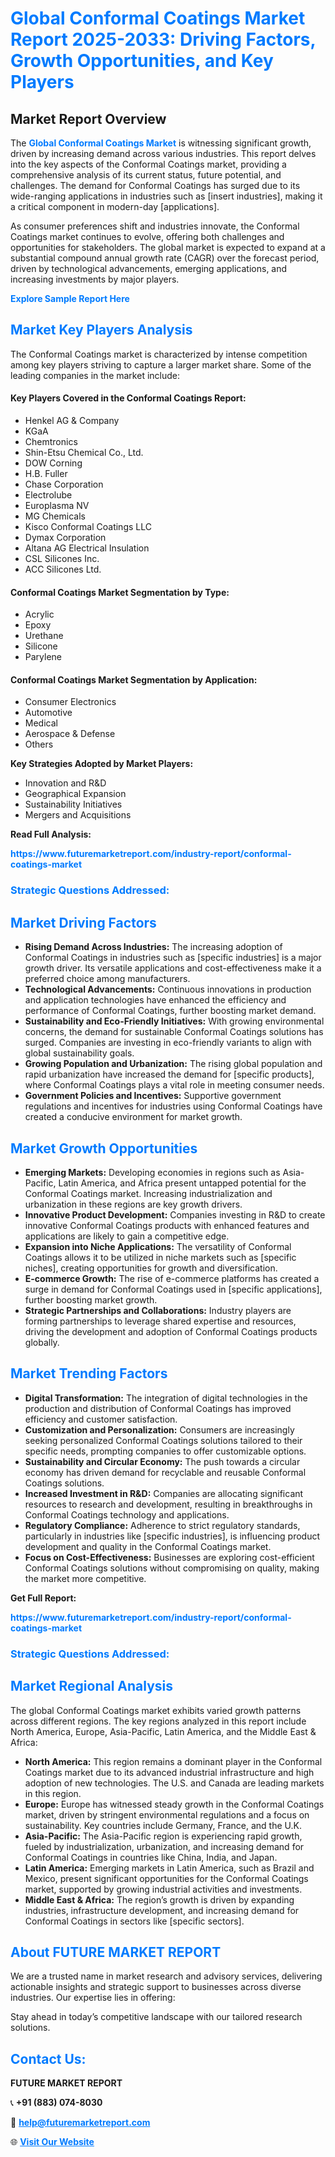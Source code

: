 <h1 style="color: #007BFF;">Global Conformal Coatings Market Report 2025-2033: Driving Factors, Growth Opportunities, and Key Players</h1>

<section id="overview">
<h2>Market Report Overview</h2>
<p>The <a href="https://www.futuremarketreport.com/industry-report/conformal-coatings-market" style="color: #007BFF; text-decoration: none;"><strong>Global Conformal Coatings Market</strong></a> is witnessing significant growth, driven by increasing demand across various industries. This report delves into the key aspects of the Conformal Coatings market, providing a comprehensive analysis of its current status, future potential, and challenges. The demand for Conformal Coatings has surged due to its wide-ranging applications in industries such as [insert industries], making it a critical component in modern-day [applications].</p>
<p>As consumer preferences shift and industries innovate, the Conformal Coatings market continues to evolve, offering both challenges and opportunities for stakeholders. The global market is expected to expand at a substantial compound annual growth rate (CAGR) over the forecast period, driven by technological advancements, emerging applications, and increasing investments by major players.</p>
</section>

<section id="overview">
<p><a href="https://www.futuremarketreport.com/request-sample/reportId=108910" style="color: #007BFF; text-decoration: none;"><strong>Explore Sample Report Here</strong></a></p>
</section>

<section id="key-players">
<h2 style="color: #007BFF;">Market Key Players Analysis</h2>
<p>The Conformal Coatings market is characterized by intense competition among key players striving to capture a larger market share. Some of the leading companies in the market include:</p>
<h4>Key Players Covered in the Conformal Coatings Report:</h4>
<ul><li>Henkel AG &amp; Company</li><li>KGaA</li><li>Chemtronics</li><li>Shin-Etsu Chemical Co., Ltd.</li><li>DOW Corning</li><li>H.B. Fuller</li><li>Chase Corporation</li><li>Electrolube</li><li>Europlasma NV</li><li>MG Chemicals</li><li>Kisco Conformal Coatings LLC</li><li>Dymax Corporation</li><li>Altana AG Electrical Insulation</li><li>CSL Silicones Inc.</li><li>ACC Silicones Ltd.</li></ul>
<h4>Conformal Coatings Market Segmentation by Type:</h4>
<ul><li>Acrylic</li><li>Epoxy</li><li>Urethane</li><li>Silicone</li><li>Parylene</li></ul>

<h4>Conformal Coatings Market Segmentation by Application:</h4>
<ul><li>Consumer Electronics</li><li>Automotive</li><li>Medical</li><li>Aerospace &amp; Defense</li><li>Others</li></ul>
<p><strong>Key Strategies Adopted by Market Players:</strong></p>
<ul>
<li>Innovation and R&D</li>
<li>Geographical Expansion</li>
<li>Sustainability Initiatives</li>
<li>Mergers and Acquisitions</li>
</ul>
</section>

<section>
<p><strong>Read Full Analysis: </strong></p><a href="https://www.futuremarketreport.com/industry-report/conformal-coatings-market" style="color: #007BFF; text-decoration: none;"><strong>https://www.futuremarketreport.com/industry-report/conformal-coatings-market</strong></a>
<h3 style="color: #007BFF;">Strategic Questions Addressed:</h3>
</section>

<section id="driving-factors">
<h2 style="color: #007BFF;">Market Driving Factors</h2>
<ul>
<li><strong>Rising Demand Across Industries:</strong> The increasing adoption of Conformal Coatings in industries such as [specific industries] is a major growth driver. Its versatile applications and cost-effectiveness make it a preferred choice among manufacturers.</li>
<li><strong>Technological Advancements:</strong> Continuous innovations in production and application technologies have enhanced the efficiency and performance of Conformal Coatings, further boosting market demand.</li>
<li><strong>Sustainability and Eco-Friendly Initiatives:</strong> With growing environmental concerns, the demand for sustainable Conformal Coatings solutions has surged. Companies are investing in eco-friendly variants to align with global sustainability goals.</li>
<li><strong>Growing Population and Urbanization:</strong> The rising global population and rapid urbanization have increased the demand for [specific products], where Conformal Coatings plays a vital role in meeting consumer needs.</li>
<li><strong>Government Policies and Incentives:</strong> Supportive government regulations and incentives for industries using Conformal Coatings have created a conducive environment for market growth.</li>
</ul>
</section>

<section id="growth-opportunities">
<h2 style="color: #007BFF;">Market Growth Opportunities</h2>
<ul>
<li><strong>Emerging Markets:</strong> Developing economies in regions such as Asia-Pacific, Latin America, and Africa present untapped potential for the Conformal Coatings market. Increasing industrialization and urbanization in these regions are key growth drivers.</li>
<li><strong>Innovative Product Development:</strong> Companies investing in R&D to create innovative Conformal Coatings products with enhanced features and applications are likely to gain a competitive edge.</li>
<li><strong>Expansion into Niche Applications:</strong> The versatility of Conformal Coatings allows it to be utilized in niche markets such as [specific niches], creating opportunities for growth and diversification.</li>
<li><strong>E-commerce Growth:</strong> The rise of e-commerce platforms has created a surge in demand for Conformal Coatings used in [specific applications], further boosting market growth.</li>
<li><strong>Strategic Partnerships and Collaborations:</strong> Industry players are forming partnerships to leverage shared expertise and resources, driving the development and adoption of Conformal Coatings products globally.</li>
</ul>
</section>

<section id="trending-factors">
<h2 style="color: #007BFF;">Market Trending Factors</h2>
<ul>
<li><strong>Digital Transformation:</strong> The integration of digital technologies in the production and distribution of Conformal Coatings has improved efficiency and customer satisfaction.</li>
<li><strong>Customization and Personalization:</strong> Consumers are increasingly seeking personalized Conformal Coatings solutions tailored to their specific needs, prompting companies to offer customizable options.</li>
<li><strong>Sustainability and Circular Economy:</strong> The push towards a circular economy has driven demand for recyclable and reusable Conformal Coatings solutions.</li>
<li><strong>Increased Investment in R&D:</strong> Companies are allocating significant resources to research and development, resulting in breakthroughs in Conformal Coatings technology and applications.</li>
<li><strong>Regulatory Compliance:</strong> Adherence to strict regulatory standards, particularly in industries like [specific industries], is influencing product development and quality in the Conformal Coatings market.</li>
<li><strong>Focus on Cost-Effectiveness:</strong> Businesses are exploring cost-efficient Conformal Coatings solutions without compromising on quality, making the market more competitive.</li>
</ul>
</section>

<section>
<p><strong>Get Full Report: </strong></p><a href="https://www.futuremarketreport.com/industry-report/conformal-coatings-market" style="color: #007BFF; text-decoration: none;"><strong>https://www.futuremarketreport.com/industry-report/conformal-coatings-market</strong></a>
<h3 style="color: #007BFF;">Strategic Questions Addressed:</h3>
</section>


<section id="regional-analysis">
<h2 style="color: #007BFF;">Market Regional Analysis</h2>
<p>The global Conformal Coatings market exhibits varied growth patterns across different regions. The key regions analyzed in this report include North America, Europe, Asia-Pacific, Latin America, and the Middle East & Africa:</p>
<ul>
<li><strong>North America:</strong> This region remains a dominant player in the Conformal Coatings market due to its advanced industrial infrastructure and high adoption of new technologies. The U.S. and Canada are leading markets in this region.</li>
<li><strong>Europe:</strong> Europe has witnessed steady growth in the Conformal Coatings market, driven by stringent environmental regulations and a focus on sustainability. Key countries include Germany, France, and the U.K.</li>
<li><strong>Asia-Pacific:</strong> The Asia-Pacific region is experiencing rapid growth, fueled by industrialization, urbanization, and increasing demand for Conformal Coatings in countries like China, India, and Japan.</li>
<li><strong>Latin America:</strong> Emerging markets in Latin America, such as Brazil and Mexico, present significant opportunities for the Conformal Coatings market, supported by growing industrial activities and investments.</li>
<li><strong>Middle East & Africa:</strong> The region’s growth is driven by expanding industries, infrastructure development, and increasing demand for Conformal Coatings in sectors like [specific sectors].</li>
</ul>
</section>

<footer>
<h2 style="color: #007BFF;">About FUTURE MARKET REPORT</h2>
<p>We are a trusted name in market research and advisory services, delivering actionable insights and strategic support to businesses across diverse industries. Our expertise lies in offering:</p>

<p>Stay ahead in today’s competitive landscape with our tailored research solutions.</p>

<h2 style="color: #007BFF;">Contact Us:</h2>
<p><strong>FUTURE MARKET REPORT</strong></p>
<p>📞 <strong>+91 (883) 074-8030</strong></p>
<p>📧 <strong><a href="mailto:help@futuremarketreport.com" style="color: #007BFF;">help@futuremarketreport.com</a></strong></p>
<p>🌐 <strong><a href="https://www.futuremarketreport.com/" style="color: #007BFF;">Visit Our Website</a></strong></p>
</footer>